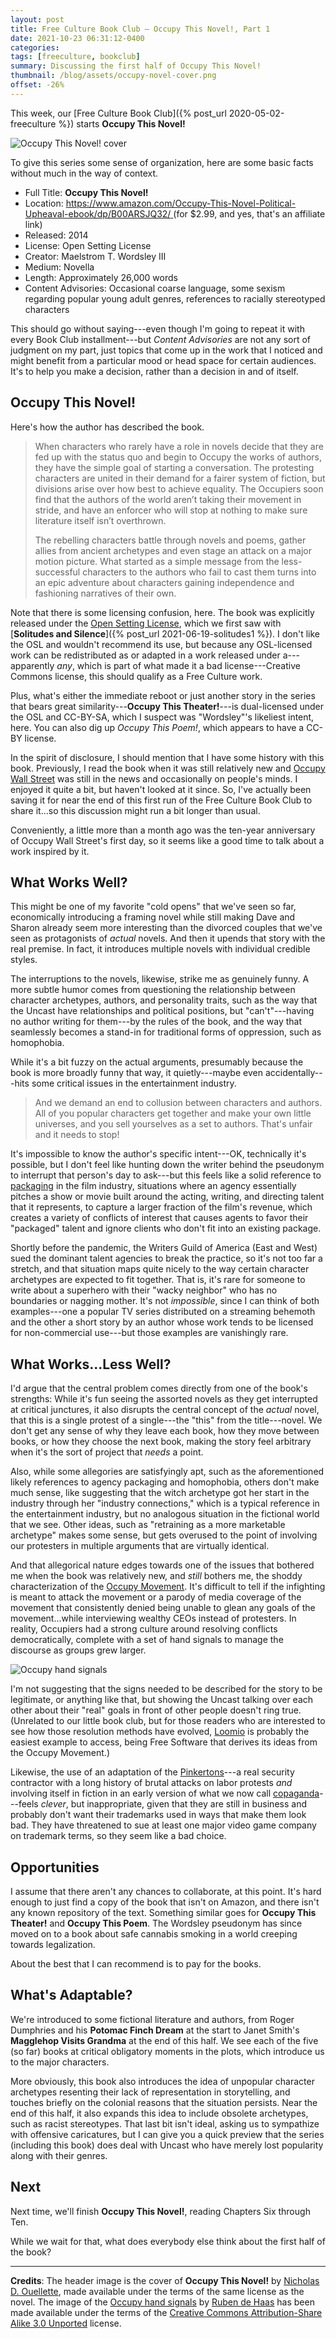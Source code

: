```yaml
---
layout: post
title: Free Culture Book Club — Occupy This Novel!, Part 1
date: 2021-10-23 06:31:12-0400
categories:
tags: [freeculture, bookclub]
summary: Discussing the first half of Occupy This Novel!
thumbnail: /blog/assets/occupy-novel-cover.png
offset: -26%
---
```


This week, our [Free Culture Book Club]({% post_url 2020-05-02-freeculture %}) starts **Occupy This Novel!**

![Occupy This Novel! cover](/blog/assets/occupy-novel-cover.png "Occupy This Novel! cover")

To give this series some sense of organization, here are some basic facts without much in the way of context.

 * Full Title:  **Occupy This Novel!**
 * Location:  [https://www.amazon.com/Occupy-This-Novel-Political-Upheaval-ebook/dp/B00ARSJQ32/ <i class="fab fa-amazon"></i>](https://www.amazon.com/Occupy-This-Novel-Political-Upheaval-ebook/dp/B00ARSJQ32/?tag=jcolag-20) (for $2.99, and yes, that's an affiliate link)
 * Released:  2014
 * License:  Open Setting License
 * Creator:  Maelstrom T. Wordsley III
 * Medium:  Novella
 * Length:  Approximately 26,000 words
 * Content Advisories:  Occasional coarse language, some sexism regarding popular young adult genres, references to racially stereotyped characters

This should go without saying---even though I'm going to repeat it with every Book Club installment---but *Content Advisories* are not any sort of judgment on my part, just topics that come up in the work that I noticed and might benefit from a particular mood or head space for certain audiences.  It's to help you make a decision, rather than a decision in and of itself.

## Occupy This Novel!

Here's how the author has described the book.

 > When characters who rarely have a role in novels decide that they are fed up with the status quo and begin to Occupy the works of authors, they have the simple goal of starting a conversation. The protesting characters are united in their demand for a fairer system of fiction, but divisions arise over how best to achieve equality. The Occupiers soon find that the authors of the world aren’t taking their movement in stride, and have an enforcer who will stop at nothing to make sure literature itself isn’t overthrown.
 >
 > The rebelling characters battle through novels and poems, gather allies from ancient archetypes and even stage an attack on a major motion picture. What started as a simple message from the less-successful characters to the authors who fail to cast them turns into an epic adventure about characters gaining independence and fashioning narratives of their own.

Note that there is some licensing confusion, here.  The book was explicitly released under the [Open Setting License](https://web.archive.org/web/20170430130839/http://www.theonosis.com/wiki/Theonosis:Open_Setting_License), which we first saw with [**Solitudes and Silence**]({% post_url 2021-06-19-solitudes1 %}).  I don't like the OSL and wouldn't recommend its use, but because any OSL-licensed work can be redistributed as or adapted in a work released under a---apparently *any*, which is part of what made it a bad license---Creative Commons license, this should qualify as a Free Culture work.

Plus, what's either the immediate reboot or just another story in the series that bears great similarity---**Occupy This Theater!**---is dual-licensed under the OSL and CC-BY-SA, which I suspect was "Wordsley"'s likeliest intent, here.  You can also dig up *Occupy This Poem!*, which appears to have a CC-BY license.

In the spirit of disclosure, I should mention that I have some history with this book.  Previously, I read the book when it was still relatively new and [Occupy Wall Street](https://en.wikipedia.org/wiki/Occupy_Wall_Street) was still in the news and occasionally on people's minds.  I enjoyed it quite a bit, but haven't looked at it since.  So, I've actually been saving it for near the end of this first run of the Free Culture Book Club to share it...so this discussion might run a bit longer than usual.

Conveniently, a little more than a month ago was the ten-year anniversary of Occupy Wall Street's first day, so it seems like a good time to talk about a work inspired by it.

## What Works Well?

This might be one of my favorite "cold opens" that we've seen so far, economically introducing a framing novel while still making Dave and Sharon already seem more interesting than the divorced couples that we've seen as protagonists of *actual* novels.  And then it upends that story with the real premise.  In fact, it introduces multiple novels with individual credible styles.

The interruptions to the novels, likewise, strike me as genuinely funny.  A more subtle humor comes from questioning the relationship between character archetypes, authors, and personality traits, such as the way that the Uncast have relationships and political positions, but "can't"---having no author writing for them---by the rules of the book, and the way that seamlessly becomes a stand-in for traditional forms of oppression, such as homophobia.

While it's a bit fuzzy on the actual arguments, presumably because the book is more broadly funny that way, it quietly---maybe even accidentally---hits some critical issues in the entertainment industry.

 > And we demand an end to collusion between characters and authors. All of you popular characters get together and make your own little universes, and you sell yourselves as a set to authors. That's unfair and it needs to stop!

It's impossible to know the author's specific intent---OK, technically it's possible, but I don't feel like hunting down the writer behind the pseudonym to interrupt that person's day to ask---but this feels like a solid reference to [packaging](https://en.wikipedia.org/wiki/Movie_packaging) in the film industry, situations where an agency essentially pitches a show or movie built around the acting, writing, and directing talent that it represents, to capture a larger fraction of the film's revenue, which creates a variety of conflicts of interest that causes agents to favor their "packaged" talent and ignore clients who don't fit into an existing package.

Shortly before the pandemic, the Writers Guild of America (East and West) sued the dominant talent agencies to break the practice, so it's not too far a stretch, and that situation maps quite nicely to the way certain character archetypes are expected to fit together.  That is, it's rare for someone to write about a superhero with their "wacky neighbor" who has no boundaries or nagging mother.  It's not *impossible*, since I can think of both examples---one a popular TV series distributed on a streaming behemoth and the other a short story by an author whose work tends to be licensed for non-commercial use---but those examples are vanishingly rare.

## What Works...Less Well?

I'd argue that the central problem comes directly from one of the book's strengths:  While it's fun seeing the assorted novels as they get interrupted at critical junctures, it also disrupts the central concept of the *actual* novel, that this is a single protest of a single---the "this" from the title---novel.  We don't get any sense of why they leave each book, how they move between books, or how they choose the next book, making the story feel arbitrary when it's the sort of project that *needs* a point.

Also, while some allegories are satisfyingly apt, such as the aforementioned likely references to agency packaging and homophobia, others don't make much sense, like suggesting that the witch archetype got her start in the industry through her "industry connections," which is a typical reference in the entertainment industry, but no analogous situation in the fictional world that we see.  Other ideas, such as "retraining as a more marketable archetype" makes some sense, but gets overused to the point of involving our protesters in multiple arguments that are virtually identical.

And that allegorical nature edges towards one of the issues that bothered me when the book was relatively new, and *still* bothers me, the shoddy characterization of the [Occupy Movement](https://en.wikipedia.org/wiki/Occupy_movement).  It's difficult to tell if the infighting is meant to attack the movement or a parody of media coverage of the movement that consistently denied being unable to glean any goals of the movement...while interviewing wealthy CEOs instead of protesters.  In reality, Occupiers had a strong culture around resolving conflicts democratically, complete with a set of hand signals to manage the discourse as groups grew larger.

![Occupy hand signals](/blog/assets/744px-Hands-signals-Occupy-A4.png "I assume that the colors were unnecessary, but I admittedly wasn't there...")

I'm not suggesting that the signs needed to be described for the story to be legitimate, or anything like that, but showing the Uncast talking over each other about their "real" goals in front of other people doesn't ring true.  (Unrelated to our little book club, but for those readers who are interested to see how those resolution methods have evolved, [Loomio](https://en.wikipedia.org/wiki/Loomio) is probably the easiest example to access, being Free Software that derives its ideas from the Occupy Movement.)

Likewise, the use of an adaptation of the [Pinkertons](https://en.wikipedia.org/wiki/Pinkerton_%28detective_agency%29)---a real security contractor with a long history of brutal attacks on labor protests *and* involving itself in fiction in an early version of what we now call [copaganda](https://en.wikipedia.org/wiki/Copaganda)---feels *clever*, but inappropriate, given that they are still in business and probably don't want their trademarks used in ways that make them look bad.  They have threatened to sue at least one major video game company on trademark terms, so they seem like a bad choice.

## Opportunities

I assume that there aren't any chances to collaborate, at this point.  It's hard enough to just find a copy of the book that isn't on Amazon, and there isn't any known repository of the text.  Something similar goes for **Occupy This Theater!** and **Occupy This Poem**.  The Wordsley pseudonym has since moved on to a book about safe cannabis smoking in a world creeping towards legalization.

About the best that I can recommend is to pay for the books.

## What's Adaptable?

We're introduced to some fictional literature and authors, from Roger Dumphries and his **Potomac Finch Dream** at the start to Janet Smith's **Magglehop Visits Grandma** at the end of this half.  We see each of the five (so far) books at critical obligatory moments in the plots, which introduce us to the major characters.

More obviously, this book also introduces the idea of unpopular character archetypes resenting their lack of representation in storytelling, and touches briefly on the colonial reasons that the situation persists.  Near the end of this half, it also expands this idea to include obsolete archetypes, such as racist stereotypes.  That last bit isn't ideal, asking us to sympathize with offensive caricatures, but I can give you a quick preview that the series (including this book) does deal with Uncast who have merely lost popularity along with their genres.

## Next

Next time, we'll finish **Occupy This Novel!**, reading Chapters Six through Ten.

While we wait for that, what does everybody else think about the first half of the book?

* * *

**Credits**:  The header image is the cover of **Occupy This Novel!** by [Nicholas D. Ouellette](https://www.deviantart.com/ndouellette),  made available under the terms of the same license as the novel.  The image of the [Occupy hand signals](https://commons.wikimedia.org/wiki/File:OccupyHandSignals.pdf) by [Ruben de Haas](http://www.lekrmoi.com/) has been made available under the terms of the [Creative Commons Attribution-Share Alike 3.0 Unported](https://creativecommons.org/licenses/by-sa/3.0/deed.en) license.
